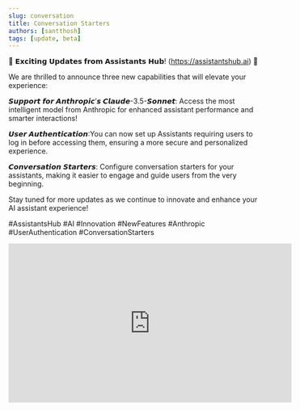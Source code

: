 ```yaml
---
slug: conversation
title: Conversation Starters
authors: [santthosh]
tags: [update, beta]
---
```

🎉 𝗘𝘅𝗰𝗶𝘁𝗶𝗻𝗴 𝗨𝗽𝗱𝗮𝘁𝗲𝘀 𝗳𝗿𝗼𝗺 𝗔𝘀𝘀𝗶𝘀𝘁𝗮𝗻𝘁𝘀 𝗛𝘂𝗯! (https://assistantshub.ai) 🎉

We are thrilled to announce three new capabilities that will elevate your experience:

𝙎𝙪𝙥𝙥𝙤𝙧𝙩 𝙛𝙤𝙧 𝘼𝙣𝙩𝙝𝙧𝙤𝙥𝙞𝙘’𝙨 𝘾𝙡𝙖𝙪𝙙𝙚-3.5-𝙎𝙤𝙣𝙣𝙚𝙩: Access the most intelligent model from Anthropic for enhanced assistant performance and smarter interactions!

𝙐𝙨𝙚𝙧 𝘼𝙪𝙩𝙝𝙚𝙣𝙩𝙞𝙘𝙖𝙩𝙞𝙤𝙣:You can now set up Assistants requiring users to log in before accessing them, ensuring a more secure and personalized experience.

𝘾𝙤𝙣𝙫𝙚𝙧𝙨𝙖𝙩𝙞𝙤𝙣 𝙎𝙩𝙖𝙧𝙩𝙚𝙧𝙨: Configure conversation starters for your assistants, making it easier to engage and guide users from the very beginning.

Stay tuned for more updates as we continue to innovate and enhance your AI assistant experience!

#AssistantsHub #AI #Innovation #NewFeatures #Anthropic #UserAuthentication #ConversationStarters

<iframe width="560" height="315" src="https://www.youtube.com/embed/L_SKhPc47-4?si=WjnjK4cT3e4zltnW" title="YouTube video player" frameborder="0" allow="accelerometer; autoplay; clipboard-write; encrypted-media; gyroscope; picture-in-picture; web-share" referrerpolicy="strict-origin-when-cross-origin" allowfullscreen></iframe>